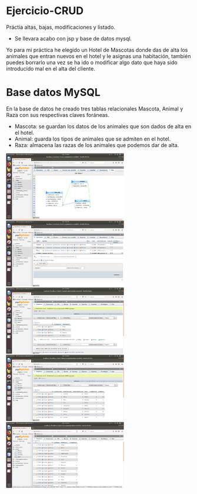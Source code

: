 # Ejercicio-CRUD
Práctia altas, bajas, modificaciones y listado.
* Se llevara acabo con jsp y base de datos mysql.

Yo para mi práctica he elegido un Hotel de Mascotas donde das de alta los animales que entran nuevos en el hotel y le asignas una habitación, también puedes borrarlo una vez se ha ido o modificar algo dato que haya sido introducido mal en el alta del cliente.

# Base datos MySQL
En la base de datos he creado tres tablas relacionales Mascota, Animal y Raza con sus respectivas claves foráneas.
* Mascota: se guardan los datos de los animales que son dados de alta en el hotel.
* Animal: guarda los tipos de animales que se admiten en el hotel.
* Raza: almacena las razas de los animales que podemos dar de alta.
<img src="img/1.png" width="320px">
<img src="img/2.png" width="320px">
<img src="img/3.png" width="320px">
<img src="img/4.png" width="320px">
<img src="img/5.png" width="320px">




